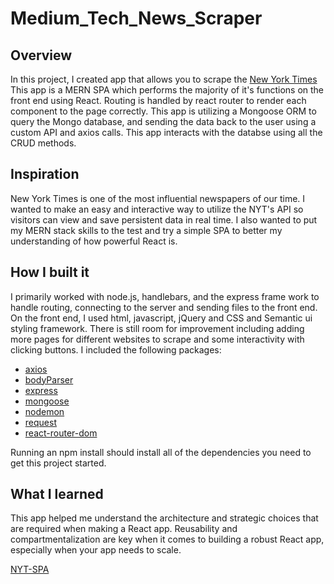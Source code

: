 # Medium_Tech_News_Scraper

## Overview

In this project, I created app that allows you to scrape the [New York Times](https://www.nytimes.com/) This app is a MERN SPA which performs the majority of it's functions on the front end using React. Routing is handled by react router to render each component to the page correctly. This app is utilizing a Mongoose ORM to query the Mongo database, and sending the data back to the user using a custom API and axios calls. This app interacts with the databse using all the CRUD methods.


## Inspiration
New York Times is one of the most influential newspapers of our time. I wanted to make an easy and interactive way to utilize the NYT's  API so visitors can view and save persistent data in real time. I also wanted to put my MERN stack skills to the test and try a simple SPA to better my understanding of how powerful React is.


## How I built it

I primarily worked with node.js, handlebars, and the express frame work to handle routing, connecting to the server and sending files to the front end. On the front end, I used html, javascript, jQuery and CSS and Semantic ui styling framework.
There is still room for improvement including adding more pages for different websites to scrape and some interactivity with clicking buttons. I included the following packages:
* [axios](https://www.npmjs.com/package/axios)
* [bodyParser](https://www.npmjs.com/package/body-parser)
* [express](https://www.npmjs.com/package/express)
* [mongoose](https://www.npmjs.com/package/mongoose)
* [nodemon](https://www.npmjs.com/package/nodemon)
* [request](https://www.npmjs.com/package/request)
* [react-router-dom](https://www.npmjs.com/package/react-router-dom)

Running an npm install should install all of the dependencies you need to get this project started.

## What I learned
This app helped me understand the architecture and strategic choices that are required when making a React app. Reusability and compartmentalization are key when it comes to building a robust React app, especially when your app needs to scale.

[NYT-SPA](https://nyt-spa-react.herokuapp.com/)
